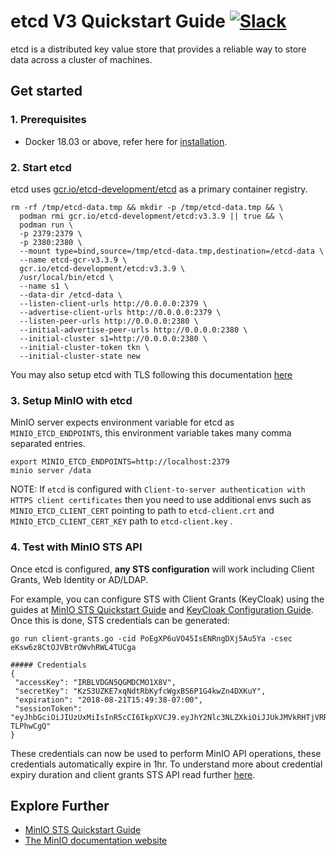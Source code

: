 # etcd V3 Quickstart Guide [![Slack](https://slack.min.io/slack?type=svg)](https://slack.min.io)

etcd is a distributed key value store that provides a reliable way to store data across a cluster of machines.

## Get started

### 1. Prerequisites

- Docker 18.03 or above, refer here for [installation](https://docs.docker.com/install/).

### 2. Start etcd

etcd uses [gcr.io/etcd-development/etcd](https://console.cloud.google.com/gcr/images/etcd-development/GLOBAL/etcd) as a primary container registry.

```
rm -rf /tmp/etcd-data.tmp && mkdir -p /tmp/etcd-data.tmp && \
  podman rmi gcr.io/etcd-development/etcd:v3.3.9 || true && \
  podman run \
  -p 2379:2379 \
  -p 2380:2380 \
  --mount type=bind,source=/tmp/etcd-data.tmp,destination=/etcd-data \
  --name etcd-gcr-v3.3.9 \
  gcr.io/etcd-development/etcd:v3.3.9 \
  /usr/local/bin/etcd \
  --name s1 \
  --data-dir /etcd-data \
  --listen-client-urls http://0.0.0.0:2379 \
  --advertise-client-urls http://0.0.0.0:2379 \
  --listen-peer-urls http://0.0.0.0:2380 \
  --initial-advertise-peer-urls http://0.0.0.0:2380 \
  --initial-cluster s1=http://0.0.0.0:2380 \
  --initial-cluster-token tkn \
  --initial-cluster-state new
```

You may also setup etcd with TLS following this documentation [here](https://coreos.com/etcd/docs/latest/op-guide/security.html)

### 3. Setup MinIO with etcd

MinIO server expects environment variable for etcd as `MINIO_ETCD_ENDPOINTS`, this environment variable takes many comma separated entries.

```
export MINIO_ETCD_ENDPOINTS=http://localhost:2379
minio server /data
```

NOTE: If `etcd` is configured with `Client-to-server authentication with HTTPS client certificates` then you need to use additional envs such as `MINIO_ETCD_CLIENT_CERT` pointing to path to `etcd-client.crt` and `MINIO_ETCD_CLIENT_CERT_KEY` path to `etcd-client.key` .

### 4. Test with MinIO STS API

Once etcd is configured, **any STS configuration** will work including Client Grants, Web Identity or AD/LDAP.

For example, you can configure STS with Client Grants (KeyCloak) using the guides at [MinIO STS Quickstart Guide](https://min.io/docs/minio/linux/developers/security-token-service.html) and [KeyCloak Configuration Guide](https://github.com/nitrictech/minio/blob/master/docs/sts/keycloak.md). Once this is done, STS credentials can be generated:

```
go run client-grants.go -cid PoEgXP6uVO45IsENRngDXj5Au5Ya -csec eKsw6z8CtOJVBtrOWvhRWL4TUCga

##### Credentials
{
 "accessKey": "IRBLVDGN5QGMDCMO1X8V",
 "secretKey": "KzS3UZKE7xqNdtRbKyfcWgxBS6P1G4kwZn4DXKuY",
 "expiration": "2018-08-21T15:49:38-07:00",
 "sessionToken": "eyJhbGciOiJIUzUxMiIsInR5cCI6IkpXVCJ9.eyJhY2Nlc3NLZXkiOiJJUkJMVkRHTjVRR01EQ01PMVg4ViIsImF1ZCI6IlBvRWdYUDZ1Vk80NUlzRU5SbmdEWGo1QXU1WWEiLCJhenAiOiJQb0VnWFA2dVZPNDVJc0VOUm5nRFhqNUF1NVlhIiwiZXhwIjoxNTM0ODkxNzc4LCJpYXQiOjE1MzQ4ODgxNzgsImlzcyI6Imh0dHBzOi8vbG9jYWxob3N0Ojk0NDMvb2F1dGgyL3Rva2VuIiwianRpIjoiMTg0NDMyOWMtZDY1YS00OGEzLTgyMjgtOWRmNzNmZTgzZDU2In0.4rKsZ8VkZnIS_ALzfTJ9UbEKPFlQVvIyuHw6AWTJcDFDVgQA2ooQHmH9wUDnhXBi1M7o8yWJ47DXP-TLPhwCgQ"
}
```

These credentials can now be used to perform MinIO API operations, these credentials automatically expire in 1hr. To understand more about credential expiry duration and client grants STS API read further [here](https://github.com/nitrictech/minio/blob/master/docs/sts/client-grants.md).

## Explore Further

- [MinIO STS Quickstart Guide](https://min.io/docs/minio/linux/developers/security-token-service.html)
- [The MinIO documentation website](https://min.io/docs/minio/linux/index.html)
